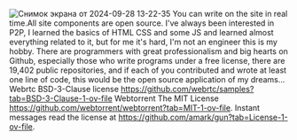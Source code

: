 ![Снимок экрана от 2024-09-28 13-22-35](https://github.com/user-attachments/assets/61287556-6352-4d9c-8ae2-f09408f02d55)
You can write on the site in real time.All site components are open source.
I've always been interested in P2P, I learned the basics of HTML CSS and some JS and learned almost everything related to it, but for me it's hard, I'm not an engineer this is my hobby.
There are programmers with great professionalism and big hearts on Github, especially those who write programs under a free license, there are 19,402 public repositories, and if each of you contributed and wrote at least one line of code, this would be the open source application of my dreams...
Webrtc BSD-3-Clause license https://github.com/webrtc/samples?tab=BSD-3-Clause-1-ov-file
Webtorrent The MIT License https://github.com/webtorrent/webtorrent?tab=MIT-1-ov-file.
Instant messages read the license at https://github.com/amark/gun?tab=License-1-ov-file.
